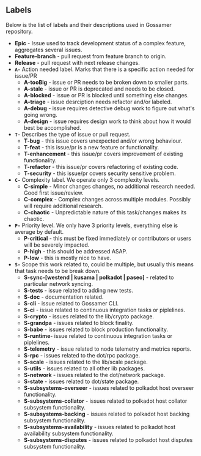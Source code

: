 ## Labels

Below is the list of labels and their descriptions used in Gossamer repository. 

- **Epic** - Issue used to track development status of a complex feature, aggregates several issues.
- **Feature-branch** - pull request from feature branch to origin.
- **Release** - pull request with next release changes.
- **`A-`**  Action needed label. Marks that there is a specific action needed for issue/PR
  - **A-tooBig** - issue or PR needs to be broken down to smaller parts.
  - **A-stale** - issue or PR is deprecated and needs to be closed. 
  - **A-blocked** - issue or PR is blocked  until something else changes.
  - **A-triage** - issue desrciption needs refactor and/or labeled. 
  - **A-debug** - issue requires detective debug work to figure out what's going wrong.
  - **A-design** - issue requires design work to think about how it would best be accomplished.
- **`T-`** Describes the type of issue or pull request.
  - **T-bug** - this issue covers unexpected and/or wrong behaviour. 
  - **T-feat** - this issue/pr is a new feature or functionality.
  - **T-enhancement** - this issue/pr covers improvement of existing functionality. 
  - **T-refactor** - this issue/pr covers refactoring of existing code.  
  - **T-security** - this issue/pr covers security sensitive problem. 
- **`C-`** Complexity label. We operate only 3 complexity levels.
  - **C-simple** -  Minor changes changes, no additional research needed. Good first issue/review.
  - **C-complex** - Complex changes across multiple modules. Possibly will require additional research.
  - **C-chaotic** - Unpredictable nature of this task/changes makes its chaotic.
- **`P-`** Priority level. We only have 3 priority levels, everything else is average by default.
  - **P-critical** - this must be fixed immediately or contributors or users will be severely impacted.
  - **P-high** - this should be addressed ASAP.
  - **P-low** - this is mostly nice to have. 
- **`S-`** Scope this work related to, could be multiple, but usually this means that task needs to be break down.
  - **S-sync-[westend | kusama | polkadot | paseo]** -  related to particular network syncing.
  - **S-tests** - issue related to adding new tests.  
  - **S-doc** - documentation related.
  - **S-cli** - issue related to Gossamer CLI.
  - **S-ci** - issue related to continuous integration tasks or piplelines.
  - **S-crypto** - issues related to the lib/crypto package.
  - **S-grandpa** - issues related to block finality.
  - **S-babe** - issues related to block production functionality. 
  - **S-runtime**- issue related to continuous integration tasks or piplelines.
  - **S-telemetry** - issue related to node telemetry and metrics reports. 
  - **S-rpc** - issues related to the dot/rpc package.
  - **S-scale** - issues related to the lib/scale package.
  - **S-utils** - issues related to all other lib packages.
  - **S-network** - issues related to the dot/network package.
  - **S-state** - issues related to dot/state package.
  - **S-subsystems-overseer** - issues related to polkadot host overseer functionality.
  - **S-subsystems-collator** - issues related to polkadot host collator subsystem functionality.
  - **S-subsystems-backing** -  issues related to polkadot host backing subsystem functionality.
  - **S-subsystems-availability** - issues related to polkadot host availability subsystem functionality.
  - **S-subsystems-disputes** - issues related to polkadot host disputes subsystem functionality.
